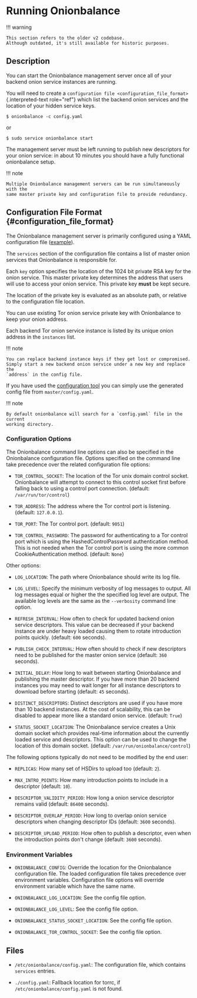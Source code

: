 # Running Onionbalance

!!! warning

    This section refers to the older v2 codebase.
    Although outdated, it's still available for historic purposes.

## Description

You can start the Onionbalance management server once all of your
backend onion service instances are running.

You will need to create a
`configuration file <configuration_file_format>`{.interpreted-text
role="ref"} which list the backend onion services and the location of
your hidden service keys.

```console
$ onionbalance -c config.yaml
```

or

```console
$ sudo service onionbalance start
```

The management server must be left running to publish new descriptors
for your onion service: in about 10 minutes you should have a fully
functional onionbalance setup.

!!! note

    Multiple Onionbalance management servers can be run simultaneously with the
    same master private key and configuration file to provide redundancy.

## Configuration File Format {#configuration_file_format}

The Onionbalance management server is primarily configured using a YAML
configuration file ([example][]).

[example]: https://gitlab.torproject.org/tpo/onion-services/onionbalance/-/blob/main/onionbalance/config_generator/data/config.example.yaml

The `services` section of the configuration file contains a list of
master onion services that Onionbalance is responsible for.

Each `key` option specifies the location of the 1024 bit private RSA key
for the onion service. This master private key determines the address
that users will use to access your onion service. This private key
**must** be kept secure.

The location of the private key is evaluated as an absolute path, or
relative to the configuration file location.

You can use existing Tor onion service private key with Onionbalance to
keep your onion address.

Each backend Tor onion service instance is listed by its unique onion
address in the `instances` list.

!!! note

    You can replace backend instance keys if they get lost or compromised.
    Simply start a new backend onion service under a new key and replace the
    `address` in the config file.

If you have used the [configuration tool](onionbalance-config.md) you can
simply use the generated config file from `master/config.yaml`.

!!! note

    By default onionbalance will search for a `config.yaml` file in the current
    working directory.

### Configuration Options

The Onionbalance command line options can also be specified in the
Onionbalance configuration file. Options specified on the command line
take precedence over the related configuration file options:

* `TOR_CONTROL_SOCKET`: The location of the Tor unix domain control socket.
  Onionbalance will attempt to connect to this control socket first before
  falling back to using a control port connection. (default:
  `/var/run/tor/control`)

* `TOR_ADDRESS`: The address where the Tor control port is listening. (default:
  `127.0.0.1`).

* `TOR_PORT`: The Tor control port. (default: `9051`)

* `TOR_CONTROL_PASSWORD`: The password for authenticating to a Tor control port
  which is using the HashedControlPassword authentication method. This is not
  needed when the Tor control port is using the more common
  CookieAuthentication method. (default: `None`)

Other options:

* `LOG_LOCATION`: The path where Onionbalance should write its log file.

* `LOG_LEVEL`: Specify the minimum verbosity of log messages to output. All log
  messages equal or higher the the specified log level are output. The
  available log levels are the same as the `--verbosity` command line option.

* `REFRESH_INTERVAL`: How often to check for updated backend onion service
  descriptors.  This value can be decreased if your backend instance are under
  heavy loaded causing them to rotate introduction points quickly. (default:
  `600` seconds).

* `PUBLISH_CHECK_INTERVAL`: How often should to check if new descriptors need
  to be published for the master onion service (default: `360` seconds).

* `INITIAL_DELAY`: How long to wait between starting Onionbalance and
  publishing the master descriptor. If you have more than 20 backend instances
  you may need to wait longer for all instance descriptors to download before
  starting (default: `45` seconds).

* `DISTINCT_DESCRIPTORS`: Distinct descriptors are used if you have more than
  10 backend instances. At the cost of scalability, this can be disabled to
  appear more like a standard onion service. (default: `True`)

* `STATUS_SOCKET_LOCATION`: The Onionbalance service creates a Unix domain
  socket which provides real-time information about the currently loaded
  service and descriptors. This option can be used to change the location of
  this domain socket. (default: `/var/run/onionbalance/control`)

The following options typically do not need to be modified by the end
user:

* `REPLICAS`: How many set of HSDirs to upload too (default: `2`).

* `MAX_INTRO_POINTS`: How many introduction points to include in a descriptor
  (default: `10`).

* `DESCRIPTOR_VALIDITY_PERIOD`: How long a onion service descriptor remains
  valid (default: `86400` seconds).

* `DESCRIPTOR_OVERLAP_PERIOD`: How long to overlap onion service descriptors
  when changing descriptor IDs (default: `3600` seconds).

* `DESCRIPTOR_UPLOAD_PERIOD`: How often to publish a descriptor, even when the
  introduction points don't change (default: `3600` seconds).

### Environment Variables

* `ONIONBALANCE_CONFIG`: Override the location for the Onionbalance
  configuration file. The loaded configuration file takes precedence over
  environment variables. Configuration file options will override environment
  variable which have the same name.

* `ONIONBALANCE_LOG_LOCATION`: See the config file option.

* `ONIONBALANCE_LOG_LEVEL`: See the config file option.

* `ONIONBALANCE_STATUS_SOCKET_LOCATION`: See the config file option.

* `ONIONBALANCE_TOR_CONTROL_SOCKET`: See the config file option.

## Files

* `/etc/onionbalance/config.yaml`: The configuration file, which contains
  `services` entries.

* `./config.yaml`: Fallback location for torrc, if
  `/etc/onionbalance/config.yaml` is not found.
